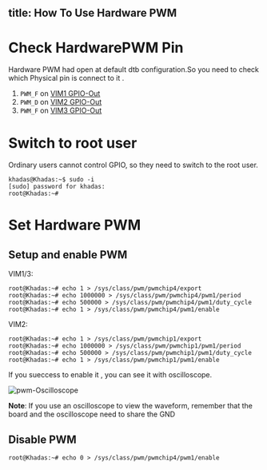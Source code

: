 title: How To Use Hardware PWM
---

# Check HardwarePWM Pin

Hardware PWM had open at default dtb configuration.So you need to check which Physical pin is connect to it .

1. `PWM_F` on [VIM1 GPIO-Out](/vim1/index.html#GPIO-Pin-Out)
2. `PWM_D` on [VIM2 GPIO-Out](/vim2/index.html#GPIO-Pinout)
3. `PWM_F` on [VIM3 GPIO-Out](/vim3/index.html#GPIO-Pinout)

# Switch to root user

Ordinary users cannot control GPIO, so they need to switch to the root user.

```shell
khadas@Khadas:~$ sudo -i
[sudo] password for khadas:
root@Khadas:~#
```

# Set Hardware PWM

## Setup and enable PWM

VIM1/3:

```shell
root@Khadas:~# echo 1 > /sys/class/pwm/pwmchip4/export
root@Khadas:~# echo 1000000 > /sys/class/pwm/pwmchip4/pwm1/period
root@Khadas:~# echo 500000 > /sys/class/pwm/pwmchip4/pwm1/duty_cycle
root@Khadas:~# echo 1 > /sys/class/pwm/pwmchip4/pwm1/enable
```

VIM2:

```shell
root@Khadas:~# echo 1 > /sys/class/pwm/pwmchip1/export
root@Khadas:~# echo 1000000 > /sys/class/pwm/pwmchip1/pwm1/period
root@Khadas:~# echo 500000 > /sys/class/pwm/pwmchip1/pwm1/duty_cycle
root@Khadas:~# echo 1 > /sys/class/pwm/pwmchip1/pwm1/enable
```

If you sueccess to enable it , you can see it with oscilloscope.

![pwm-Oscilloscope](/images/vim1/pwm-Oscilloscope.jpg)

**Note**: If you use an oscilloscope to view the waveform, remember that the board and the oscilloscope need to share the GND

## Disable PWM

```shell
root@Khadas:~# echo 0 > /sys/class/pwm/pwmchip4/pwm1/enable

```



